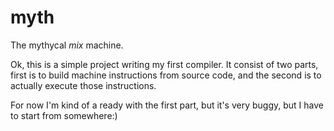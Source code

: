 # myth
The mythycal *mix* machine.

Ok, this is a simple project writing my first compiler.
It consist of two parts, first is to build machine
instructions from source code, and the second is to
actually execute those instructions.

For now I'm kind of a ready with the first part, but it's
very buggy, but I have to start from somewhere:)

